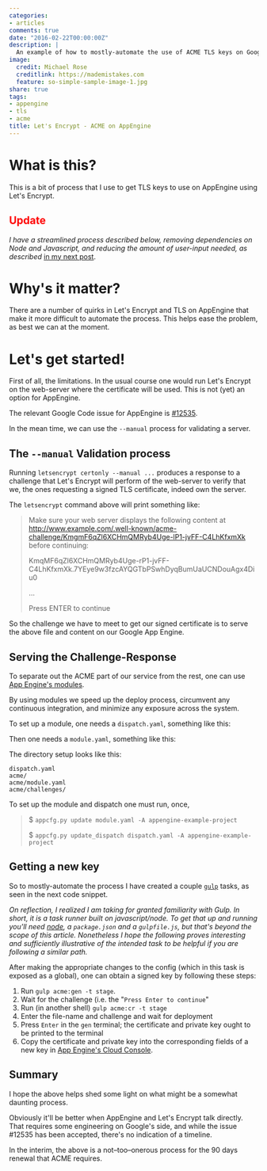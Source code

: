 ```yaml
---
categories:
- articles
comments: true
date: "2016-02-22T00:00:00Z"
description: |
  An example of how to mostly-automate the use of ACME TLS keys on Google App Engine
image:
  credit: Michael Rose
  creditlink: https://mademistakes.com
  feature: so-simple-sample-image-1.jpg
share: true
tags:
- appengine
- tls
- acme
title: Let's Encrypt - ACME on AppEngine
---
```


# What is this?

This is a bit of process that I use to get TLS keys to use on AppEngine
using Let's Encrypt.

## <span style='color: red'>Update</span>

*I have a streamlined process described below,
removing dependencies on Node and Javascript,
and reducing the amount of user-input needed,
as described* [in my next post](/acme-appengine-simplified/).


# Why's it matter?

There are a number of quirks in Let's Encrypt and TLS on AppEngine that
make it more difficult to automate the process.  This helps ease the problem,
as best we can at the moment.


# Let's get started!

First of all, the limitations.  In the usual course one would run Let's Encrypt
on the web-server where the certificate will be used.  This is not (yet)
an option for AppEngine.

The relevant Google Code issue for AppEngine is [#12535](https://code.google.com/p/googleappengine/issues/detail?id=12535).

In the mean time, we can use the `--manual` process for validating a server.

## The `--manual` Validation process

Running `letsencrypt certonly --manual ...` produces a response to a challenge
that Let's Encrypt will perform of the web-server to verify that we, the
ones requesting a signed TLS certificate, indeed own the server.

The `letsencrypt` command above will print something like:

> Make sure your web server displays the following content at
http://www.example.com/.well-known/acme-challenge/KmgmF6qZl6XCHmQMRyb4Uge-lP1-jvFF-C4LhKfxmXk before continuing:
>
> KmqMF6qZl6XCHmQMRyb4Uge-rP1-jvFF-C4LhKfxmXk.7YEye9w3fzcAYQGTbPSwhDyqBumUaUCNDouAgx4Diu0
>
> ...
>
> Press ENTER to continue

So the challenge we have to meet to get our signed certificate is to serve the
above file and content on our Google App Engine.

## Serving the Challenge-Response

To separate out the ACME part of our service from the rest, one can use
[App Engine's modules](https://cloud.google.com/appengine/docs/python/modules/).

By using modules we speed up the deploy process, circumvent any continuous
integration, and minimize any exposure across the system.

To set up a module, one needs a `dispatch.yaml`, something like this:

<script src="https://gist.github.com/brianmhunt/7c647dce3e43d886f1d2/b884b8486e7e299a9dfdc373c6d5a2a7abca6125.js?file=dispatch.yaml"></script>

Then one needs a `module.yaml`, something like this:

<script src="https://gist.github.com/brianmhunt/7c647dce3e43d886f1d2/b884b8486e7e299a9dfdc373c6d5a2a7abca6125.js?file=module.yaml"></script>

The directory setup looks like this:

    dispatch.yaml
    acme/
    acme/module.yaml
    acme/challenges/


To set up the module and dispatch one must run, once,

> $ `appcfg.py update module.yaml -A appengine-example-project`
>
> $ `appcfg.py update_dispatch dispatch.yaml -A appengine-example-project`


## Getting a new key

So to mostly-automate the process I have created a couple [`gulp`](http://gulpjs.com/) tasks, as
seen in the next code snippet.

*On reflection, I realized I am taking for granted familiarity with Gulp.  In
short, it is a task runner built on javascript/node.  To get that up and
running you'll need [node](https://nodejs.org), a `package.json` and a
`gulpfile.js`, but that's beyond the scope of this article. Nonetheless I hope
the following proves interesting and sufficiently illustrative of the intended
task to be helpful if you are following a similar path.*

<script src="https://gist.github.com/brianmhunt/7c647dce3e43d886f1d2/b884b8486e7e299a9dfdc373c6d5a2a7abca6125.js?file=acme.js"></script>


After making the appropriate changes to the config (which in this task is
exposed as a global), one can obtain a signed key by following these steps:

1. Run `gulp acme:gen -t stage`.
2. Wait for the challenge (i.e. the "`Press Enter to continue`"
3. Run (in another shell) `gulp acme:cr -t stage`
4. Enter the file-name and challenge and wait for deployment
5. Press `Enter` in the `gen` terminal; the certificate and private key ought to be printed to the terminal
7. Copy the certificate and private key into the corresponding fields of a new key in [App Engine's Cloud Console](https://console.cloud.google.com/appengine/settings/certificates).


## Summary

I hope the above helps shed some light on what might be a somewhat
daunting process.

Obviously it'll be better when AppEngine and Let's Encrypt
talk directly. That requires some engineering on Google's side, and while
the issue \#12535 has been accepted, there's no indication of a timeline.

In the interim, the above is a not–too–onerous process for the 90 days renewal
that ACME requires.
